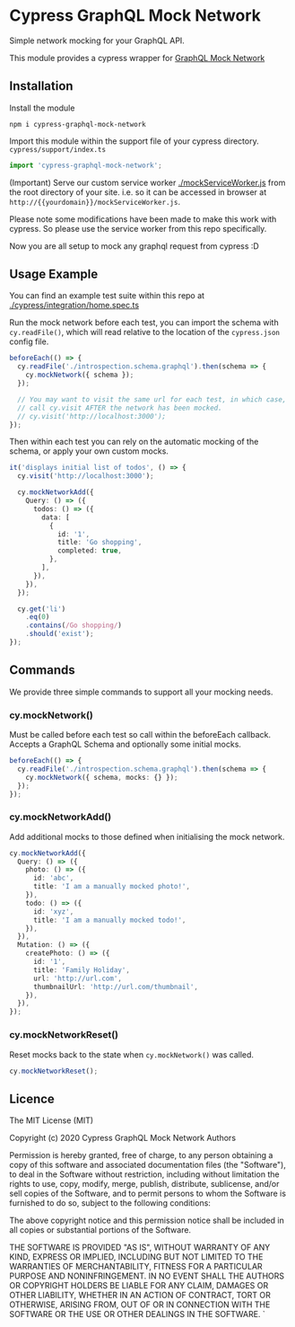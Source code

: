 # Cypress GraphQL Mock Network

Simple network mocking for your GraphQL API.

This module provides a cypress wrapper for [GraphQL Mock Network](https://github.com/warrenday/graphql-mock-network)

## Installation

Install the module

`npm i cypress-graphql-mock-network`

Import this module within the support file of your cypress directory. `cypress/support/index.ts`

```ts
import 'cypress-graphql-mock-network';
```

(Important) Serve our custom service worker [./mockServiceWorker.js](./mockServiceWorker.js) from the root directory of your site. i.e. so it can be accessed in browser at `http://{{yourdomain}}/mockServiceWorker.js`.

Please note some modifications have been made to make this work with cypress. So please use the service worker from this repo specifically.

Now you are all setup to mock any graphql request from cypress :D

## Usage Example

You can find an example test suite within this repo at [./cypress/integration/home.spec.ts](./cypress/integration/home.spec.ts)

Run the mock network before each test, you can import the schema with `cy.readFile()`, which will read relative to the location of the `cypress.json` config file.

```ts
beforeEach(() => {
  cy.readFile('./introspection.schema.graphql').then(schema => {
    cy.mockNetwork({ schema });
  });

  // You may want to visit the same url for each test, in which case,
  // call cy.visit AFTER the network has been mocked.
  // cy.visit('http://localhost:3000');
});
```

Then within each test you can rely on the automatic mocking of the schema, or apply your own custom mocks.

```ts
it('displays initial list of todos', () => {
  cy.visit('http://localhost:3000');

  cy.mockNetworkAdd({
    Query: () => ({
      todos: () => ({
        data: [
          {
            id: '1',
            title: 'Go shopping',
            completed: true,
          },
        ],
      }),
    }),
  });

  cy.get('li')
    .eq(0)
    .contains(/Go shopping/)
    .should('exist');
});
```

## Commands

We provide three simple commands to support all your mocking needs.

### cy.mockNetwork()

Must be called before each test so call within the beforeEach callback. Accepts a GraphQL Schema and optionally some initial mocks.

```ts
beforeEach(() => {
  cy.readFile('./introspection.schema.graphql').then(schema => {
    cy.mockNetwork({ schema, mocks: {} });
  });
});
```

### cy.mockNetworkAdd()

Add additional mocks to those defined when initialising the mock network.

```ts
cy.mockNetworkAdd({
  Query: () => ({
    photo: () => ({
      id: 'abc',
      title: 'I am a manually mocked photo!',
    }),
    todo: () => ({
      id: 'xyz',
      title: 'I am a manually mocked todo!',
    }),
  }),
  Mutation: () => ({
    createPhoto: () => ({
      id: '1',
      title: 'Family Holiday',
      url: 'http://url.com',
      thumbnailUrl: 'http://url.com/thumbnail',
    }),
  }),
});
```

### cy.mockNetworkReset()

Reset mocks back to the state when `cy.mockNetwork()` was called.

```ts
cy.mockNetworkReset();
```

## Licence

The MIT License (MIT)

Copyright (c) 2020 Cypress GraphQL Mock Network Authors

Permission is hereby granted, free of charge, to any person obtaining a copy of this software and associated documentation files (the "Software"), to deal in the Software without restriction, including without limitation the rights to use, copy, modify, merge, publish, distribute, sublicense, and/or sell copies of the Software, and to permit persons to whom the Software is furnished to do so, subject to the following conditions:

The above copyright notice and this permission notice shall be included in all copies or substantial portions of the Software.

THE SOFTWARE IS PROVIDED "AS IS", WITHOUT WARRANTY OF ANY KIND, EXPRESS OR IMPLIED, INCLUDING BUT NOT LIMITED TO THE WARRANTIES OF MERCHANTABILITY, FITNESS FOR A PARTICULAR PURPOSE AND NONINFRINGEMENT. IN NO EVENT SHALL THE AUTHORS OR COPYRIGHT HOLDERS BE LIABLE FOR ANY CLAIM, DAMAGES OR OTHER LIABILITY, WHETHER IN AN ACTION OF CONTRACT, TORT OR OTHERWISE, ARISING FROM, OUT OF OR IN CONNECTION WITH THE SOFTWARE OR THE USE OR OTHER DEALINGS IN THE SOFTWARE.
`
